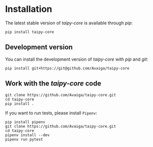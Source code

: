 # Installation

The latest stable version of _taipy-core_ is available through _pip_:
```
pip install taipy-core
```

## Development version

You can install the development version of _taipy-core_ with _pip_ and _git_:
```
pip install git+https://git@github.com/Avaiga/taipy-core
```

## Work with the _taipy-core_ code
```
git clone https://github.com/Avaiga/taipy-core.git
cd taipy-core
pip install .
```

If you want to run tests, please install `Pipenv`:
```
pip install pipenv
git clone https://github.com/Avaiga/taipy-core.git
cd taipy-core
pipenv install --dev
pipenv run pytest
```
